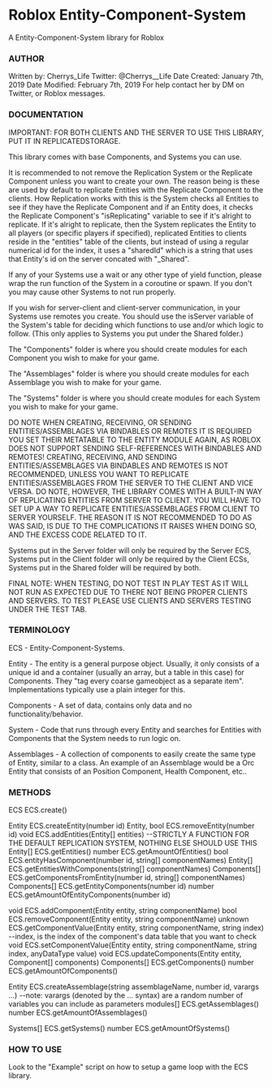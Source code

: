 # Roblox Entity-Component-System
A Entity-Component-System library for Roblox

### AUTHOR



Written by: Cherrys_Life
Twitter: @Cherrys__Life
Date Created: January 7th, 2019
Date Modified: February 7th, 2019
For help contact her by DM on Twitter, or Roblox messages.



### DOCUMENTATION



IMPORTANT: FOR BOTH CLIENTS AND THE SERVER TO USE THIS LIBRARY, PUT IT IN REPLICATEDSTORAGE.

This library comes with base Components, and Systems you can use. 

It is recommended to not remove the Replication System or the Replicate Component unless you want to create your own.
The reason being is these are used by default to replicate Entities with the Replicate Component to the clients.
How Replication works with this is the System checks all Entities to see if they have the Replicate Component
and if an Entity does, it checks the Replicate Component's "isReplicating" variable to see if it's alright to replicate.
If it's alright to replicate, then the System replicates the Entity to all players (or specific players if specified),
replicated Entities to clients reside in the "entities" table of the clients, but instead of using a regular numerical id
for the index, it uses a "sharedId" which is a string that uses that Entity's id on the server concated with "_Shared".

If any of your Systems use a wait or any other type of yield function, please wrap the run function
of the System in a coroutine or spawn. If you don't you may cause other Systems to not run properly.

If you wish for server-client and client-server communication, in your Systems use remotes you create.
You should use the isServer variable of the System's table for deciding which functions to use and/or which logic to follow. (This only applies
to Systems you put under the Shared folder.)

The "Components" folder is where you should create modules
for each Component you wish to make for your game.

The "Assemblages" folder is where you should create modules
for each Assemblage you wish to make for your game.

The "Systems" folder is where you should create modules
for each System you wish to make for your game.

DO NOTE WHEN CREATING, RECEIVING, OR SENDING ENTITIES/ASSEMBLAGES VIA BINDABLES OR REMOTES IT IS REQUIRED YOU
SET THEIR METATABLE TO THE ENTITY MODULE AGAIN, AS ROBLOX DOES NOT SUPPORT SENDING SELF-REFERENCES WITH BINDABLES AND REMOTES!
CREATING, RECEIVING, AND SENDING ENTITIES/ASSEMBLAGES VIA BINDABLES AND REMOTES IS NOT RECOMMENDED, UNLESS YOU WANT TO REPLICATE ENTITIES/ASSEMBLAGES
FROM THE SERVER TO THE CLIENT AND VICE VERSA. DO NOTE, HOWEVER, THE LIBRARY COMES WITH A BUILT-IN WAY OF REPLICATING ENTITIES FROM SERVER TO CLIENT.
YOU WILL HAVE TO SET UP A WAY TO REPLICATE ENTITIES/ASSEMBLAGES FROM CLIENT TO SERVER YOURSELF.
THE REASON IT IS NOT RECOMMENDED TO DO AS WAS SAID, IS DUE TO THE COMPLICATIONS IT RAISES WHEN DOING SO, AND THE EXCESS CODE RELATED TO IT.

Systems put in the Server folder will only be required by the Server ECS, Systems put in the Client folder will only be required by the Client ECSs,
Systems put in the Shared folder will be required by both.

FINAL NOTE: WHEN TESTING, DO NOT TEST IN PLAY TEST AS IT WILL NOT RUN AS EXPECTED DUE TO THERE NOT BEING PROPER CLIENTS AND SERVERS.
TO TEST PLEASE USE CLIENTS AND SERVERS TESTING UNDER THE TEST TAB.



### TERMINOLOGY



ECS - Entity-Component-Systems.

Entity - The entity is a general purpose object.
Usually, it only consists of a unique id 
and a container (usually an array, but a table in this case) for Components. 
They "tag every coarse gameobject as a separate item". 
Implementations typically use a plain integer for this.

Components - A set of data, contains only data and no functionality/behavior.

System - Code that runs through every Entity and searches for Entities with
Components that the System needs to run logic on.

Assemblages - A collection of components to easily create the same type of Entity,
similar to a class. An example of an Assemblage would be a Orc Entity that consists of
an Position Component, Health Component, etc..



### METHODS



ECS ECS.create()


Entity ECS.createEntity(number id)
Entity, bool ECS.removeEntity(number id)
void ECS.addEntities(Entity[] entities) --STRICTLY A FUNCTION FOR THE DEFAULT REPLICATION SYSTEM, NOTHING ELSE SHOULD USE THIS
Entity[] ECS.getEntities()
number ECS.getAmountOfEntities()
bool ECS.entityHasComponent(number id, string[] componentNames)
Entity[] ECS.getEntitiesWithComponents(string[] componentNames)
Components[] ECS.getComponentsFromEntity(number id, string[] componentNames)
Components[] ECS.getEntityComponents(number id)
number ECS.getAmountOfEntityComponents(number id)


void ECS.addComponent(Entity entity, string componentName)
bool ECS.removeComponent(Entity entity, string componentName)
unknown ECS.getComponentValue(Entity entity, string componentName, string index) --index, is the index of the component's data table that you want to check
void ECS.setComponentValue(Entity entity, string componentName, string index, anyDataType value)
void ECS.updateComponents(Entity entity, Component[] components)
Components[] ECS.getComponents()
number ECS.getAmountOfComponents()

Entity ECS.createAssemblage(string assemblageName, number id, varargs ...) --note: varargs (denoted by the ... syntax) are a random number of variables you can include as parameters
modules[] ECS.getAssemblages()
number ECS.getAmountOfAssemblages()


Systems[] ECS.getSystems()
number ECS.getAmountOfSystems()



### HOW TO USE



Look to the "Example" script on how to setup a game loop with the ECS library.
